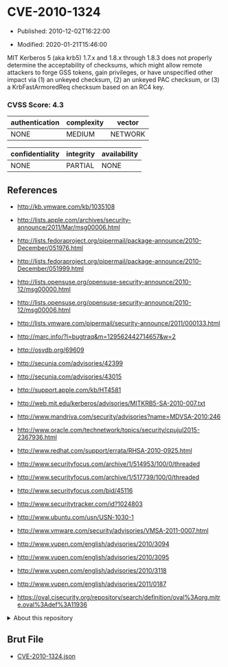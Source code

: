 # CVE-2010-1324

- Published: 2010-12-02T16:22:00

- Modified: 2020-01-21T15:46:00

MIT Kerberos 5 (aka krb5) 1.7.x and 1.8.x through 1.8.3 does not properly determine the acceptability of checksums, which might allow remote attackers to forge GSS tokens, gain privileges, or have unspecified other impact via (1) an unkeyed checksum, (2) an unkeyed PAC checksum, or (3) a KrbFastArmoredReq checksum based on an RC4 key.

### CVSS Score: **4.3**

| authentication | complexity | vector |
| --- | --- | --- |
| NONE | MEDIUM | NETWORK |

| confidentiality | integrity | availability |
| --- | --- | --- |
| NONE | PARTIAL | NONE |

## References

* http://kb.vmware.com/kb/1035108

* http://lists.apple.com/archives/security-announce/2011/Mar/msg00006.html

* http://lists.fedoraproject.org/pipermail/package-announce/2010-December/051976.html

* http://lists.fedoraproject.org/pipermail/package-announce/2010-December/051999.html

* http://lists.opensuse.org/opensuse-security-announce/2010-12/msg00000.html

* http://lists.opensuse.org/opensuse-security-announce/2010-12/msg00006.html

* http://lists.vmware.com/pipermail/security-announce/2011/000133.html

* http://marc.info/?l=bugtraq&m=129562442714657&w=2

* http://osvdb.org/69609

* http://secunia.com/advisories/42399

* http://secunia.com/advisories/43015

* http://support.apple.com/kb/HT4581

* http://web.mit.edu/kerberos/advisories/MITKRB5-SA-2010-007.txt

* http://www.mandriva.com/security/advisories?name=MDVSA-2010:246

* http://www.oracle.com/technetwork/topics/security/cpujul2015-2367936.html

* http://www.redhat.com/support/errata/RHSA-2010-0925.html

* http://www.securityfocus.com/archive/1/514953/100/0/threaded

* http://www.securityfocus.com/archive/1/517739/100/0/threaded

* http://www.securityfocus.com/bid/45116

* http://www.securitytracker.com/id?1024803

* http://www.ubuntu.com/usn/USN-1030-1

* http://www.vmware.com/security/advisories/VMSA-2011-0007.html

* http://www.vupen.com/english/advisories/2010/3094

* http://www.vupen.com/english/advisories/2010/3095

* http://www.vupen.com/english/advisories/2010/3118

* http://www.vupen.com/english/advisories/2011/0187

* https://oval.cisecurity.org/repository/search/definition/oval%3Aorg.mitre.oval%3Adef%3A11936

<details>
<summary>About this repository</summary> 

  This repository is part of the project [Live Hack CVE](https://github.com/Live-Hack-CVE). Main website can be found [www.live-hack.org](https://www.live-hack.org) 
  
  Made by [Sn0wAlice](https://github.com/Sn0wAlice) for the people that care about security and need to have a feed of the latest CVEs. Hope you enjoy it, don't forget to star the repo and follow me on [Twitter](https://twitter.com/Sn0wAlice) and [Github](https://github.com/Sn0wAlice). And that is my [personnal website](https://www.alice-snow.me/)

  - [Home Page](https://github.com/Live-Hack-CVE)
  - [Framework](https://github.com/Live-Hack-CVE/cve-framework)
  - [CVE database](https://github.com/Live-Hack-CVE/full_database)
  - [Changelog](https://github.com/Live-Hack-CVE/Changelog)
</details>

## Brut File

* [CVE-2010-1324.json](https://raw.githubusercontent.com/Live-Hack-CVE/full_database/main/cves/2010/CVE-2010-1324.json)

